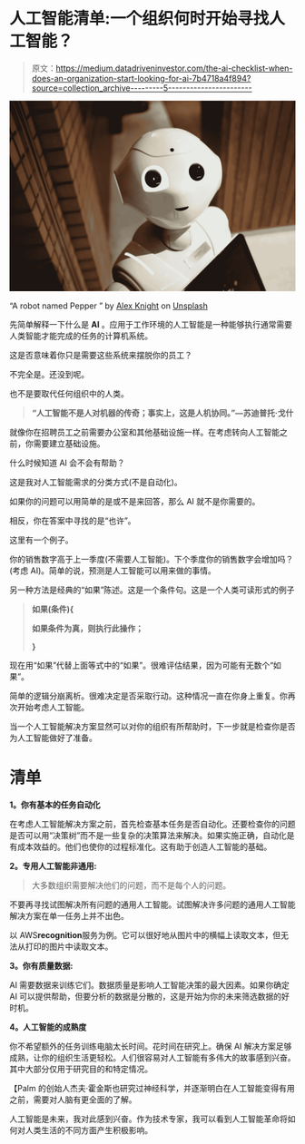 # 人工智能清单:一个组织何时开始寻找人工智能？

> 原文：<https://medium.datadriveninvestor.com/the-ai-checklist-when-does-an-organization-start-looking-for-ai-7b4718a4f894?source=collection_archive---------5----------------------->

![](img/dfc60047f11da6f3fa63b070a8ab1bb8.png)

“A robot named Pepper ” by [Alex Knight](https://unsplash.com/@agkdesign?utm_source=medium&utm_medium=referral) on [Unsplash](https://unsplash.com?utm_source=medium&utm_medium=referral)

先简单解释一下什么是 **AI** 。应用于工作环境的人工智能是一种能够执行通常需要人类智能才能完成的任务的计算机系统。

这是否意味着你只是需要这些系统来摆脱你的员工？

不完全是。还没到呢。

也不是要取代任何组织中的人类。

> **“人工智能不是人对机器的传奇；事实上，这是人机协同。”—苏迪普托·戈什**

就像你在招聘员工之前需要办公室和其他基础设施一样。在考虑转向人工智能之前，你需要建立基础设施。

什么时候知道 AI 会不会有帮助？

这是我对人工智能需求的分类方式(不是自动化)。

如果你的问题可以用简单的是或不是来回答，那么 AI 就不是你需要的。

相反，你在答案中寻找的是“也许”。

这里有一个例子。

你的销售数字高于上一季度(不需要人工智能)。下个季度你的销售数字会增加吗？(考虑 AI)。简单的说，预测是人工智能可以用来做的事情。

另一种方法是经典的“如果”陈述。这是一个条件句。这是一个人类可读形式的例子

> **如果(条件){**
> 
> **如果条件为真，则执行此操作；**
> 
> **}**

现在用“如果”代替上面等式中的“如果”。很难评估结果，因为可能有无数个“如果”。

简单的逻辑分崩离析。很难决定是否采取行动。这种情况一直在你身上重复。你再次开始考虑人工智能。

当一个人工智能解决方案显然可以对你的组织有所帮助时，下一步就是检查你是否为人工智能做好了准备。

# 清单

**1。你有基本的任务自动化**

在考虑人工智能解决方案之前，首先检查基本任务是否自动化。还要检查你的问题是否可以用“决策树”而不是一些复杂的决策算法来解决。如果实施正确，自动化是有成本效益的。他们也使你的过程标准化。这有助于创造人工智能的基础。

**2。专用人工智能非通用:**

> 大多数组织需要解决他们的问题，而不是每个人的问题。

不要再寻找试图解决所有问题的通用人工智能。试图解决许多问题的通用人工智能解决方案在单一任务上并不出色。

以 AWS**recognition**服务为例。它可以很好地从图片中的横幅上读取文本，但无法从打印的图片中读取文本。

**3。你有质量数据:**

AI 需要数据来训练它们。数据质量是影响人工智能决策的最大因素。如果你确定 AI 可以提供帮助，但要分析的数据是分散的，这是开始为你的未来筛选数据的好时机。

**4。人工智能的成熟度**

你不希望额外的任务训练电脑太长时间。花时间在研究上。确保 AI 解决方案足够成熟，让你的组织生活更轻松。人们很容易对人工智能有多伟大的故事感到兴奋。其中大部分仅用于研究目的和特定情况。

【Palm 的创始人杰夫·霍金斯也研究过神经科学，并逐渐明白在人工智能变得有用之前，需要对人脑有更全面的了解。

人工智能是未来，我对此感到兴奋。作为技术专家，我可以看到人工智能革命将如何对人类生活的不同方面产生积极影响。